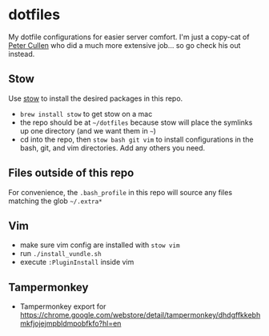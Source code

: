 # dotfiles

My dotfile configurations for easier server comfort. I'm just a copy-cat of [Peter Cullen](https://github.com/peterlcullen/dotfiles) who did a much more extensive job... so go check his out instead.

## Stow
Use [stow](https://www.gnu.org/software/stow/) to install the desired packages in this repo.  
  - `brew install stow` to get stow on a mac
  - the repo should be at `~/dotfiles` because stow will place the symlinks up one directory (and we want them in `~`)
  - cd into the repo, then `stow bash git vim` to install configurations in the bash, git, and vim directories.  Add any others you need.

## Files outside of this repo
For convenience, the `.bash_profile` in this repo will source any files matching the glob `~/.extra*`

## Vim
  - make sure vim config are installed with `stow vim`
  - run `./install_vundle.sh`
  - execute `:PluginInstall` inside vim

## Tampermonkey
  - Tampermonkey export for
    https://chrome.google.com/webstore/detail/tampermonkey/dhdgffkkebhmkfjojejmpbldmpobfkfo?hl=en
